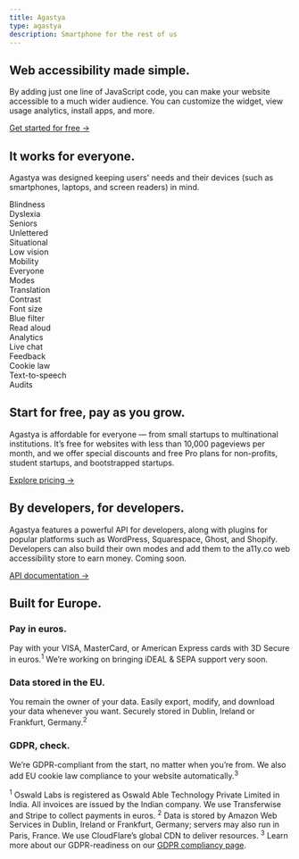 ```yaml
---
title: Agastya
type: agastya
description: Smartphone for the rest of us
---
```


<section class="hero">
	<div class="container">
		<div class="row">
			<div class="col-md-6">
				<h1>Web accessibility made simple.</h1>
				<p class="intro-para">By adding just one line of JavaScript code, you can make your website accessible to a much wider audience. You can customize the widget, view usage analytics, install apps, and more.</p>
				<div>
					<a href="/platform/agastya/features" class="btn btn-warning">Get started for free &rarr;</a>
				</div>
			</div>
			<div class="col-md-6">
				<img class="hero-image" style="filter: drop-shadow(0 10px 10px rgba(0, 0, 0, 0.2)" alt="" src="https://res.cloudinary.com/anand-chowdhary/image/upload/v1543411572/oswald-labs/agatsya/agastya-custom.png">
			</div>
		</div>
	</div>
</section>
<section>
	<div class="container">
		<div class="row">
			<div class="col-md-6">
				<h2>It works for everyone.</h2>
				<p>Agastya was designed keeping users' needs and their devices (such as smartphones, laptops, and screen readers) in mind.</p>
				<div class="row text-center justify-content-center mt-5">
					<div class="col-md">
						<i class="fas fa-blind fa-2x text-muted mb-3"></i>
						<div>Blindness</div>
					</div>
					<div class="col-md">
						<i class="fas fa-book-open fa-2x text-muted mb-3"></i>
						<div>Dyslexia</div>
					</div>
					<div class="col-md">
						<i class="fas fa-hand-holding-heart fa-2x text-muted mb-3"></i>
						<div>Seniors</div>
					</div>
					<div class="col-md">
						<i class="fas fa-atlas fa-2x text-muted mb-3"></i>
						<div>Unlettered</div>
					</div>
				</div>
				<div class="row text-center justify-content-center mt-5">
					<div class="col-md">
						<i class="fas fa-user-injured fa-2x text-muted mb-3"></i>
						<div>Situational</div>
					</div>
					<div class="col-md">
						<i class="fas fa-low-vision fa-2x text-muted mb-3"></i>
						<div>Low vision</div>
					</div>
					<div class="col-md">
						<i class="fas fa-wheelchair fa-2x text-muted mb-3"></i>
						<div>Mobility</div>
					</div>
					<div class="col-md">
						<i class="fas fa-users fa-2x text-muted mb-3"></i>
						<div>Everyone</div>
					</div>
				</div>
			</div>
		</div>
		<div class="row mt-5">
			<div class="col-md-6">
				<div class="row text-center justify-content-center mt-5">
					<div class="col-md">
						<i class="fas fa-blind fa-2x text-muted mb-3"></i>
						<div>Modes</div>
					</div>
					<div class="col-md">
						<i class="fas fa-book-open fa-2x text-muted mb-3"></i>
						<div>Translation</div>
					</div>
					<div class="col-md">
						<i class="fas fa-hand-holding-heart fa-2x text-muted mb-3"></i>
						<div>Contrast</div>
					</div>
					<div class="col-md">
						<i class="fas fa-atlas fa-2x text-muted mb-3"></i>
						<div>Font size</div>
					</div>
				</div>
				<div class="row text-center justify-content-center mt-5">
					<div class="col-md">
						<i class="fas fa-user-injured fa-2x text-muted mb-3"></i>
						<div>Blue filter</div>
					</div>
					<div class="col-md">
						<i class="fas fa-low-vision fa-2x text-muted mb-3"></i>
						<div>Read aloud</div>
					</div>
					<div class="col-md">
						<i class="fas fa-wheelchair fa-2x text-muted mb-3"></i>
						<div>Analytics</div>
					</div>
					<div class="col-md">
						<i class="fas fa-users fa-2x text-muted mb-3"></i>
						<div>Live chat</div>
					</div>
				</div>
			</div>
			<div class="col-md-6">
				<div class="row text-center justify-content-center mt-5">
					<div class="col-md">
						<i class="fas fa-blind fa-2x text-muted mb-3"></i>
						<div>Feedback</div>
					</div>
					<div class="col-md">
						<i class="fas fa-book-open fa-2x text-muted mb-3"></i>
						<div>Cookie law</div>
					</div>
					<div class="col-md">
						<i class="fas fa-hand-holding-heart fa-2x text-muted mb-3"></i>
						<div>Text-to-speech</div>
					</div>
					<div class="col-md">
						<i class="fas fa-atlas fa-2x text-muted mb-3"></i>
						<div>Audits</div>
					</div>
				</div>
			</div>
		</div>
	</div>
</section>
<section class="bg-light-1">
	<div class="container">
		<div class="row">
			<div class="col-md-6 pr-5">
				<i class="fas fa-credit-card fa-2x mb-1 o-6"></i>
				<h2 class="mt-4 mb-4">Start for free, pay as you grow.</h2>
				<p>Agastya is affordable for everyone — from small startups to multinational institutions. It’s free for websites with less than 10,000 pageviews per month, and we offer special discounts and free Pro plans for non-profits, student startups, and bootstrapped startups.</p>
				<div>
					<a href="/platform/agastya/pricing" class="btn btn-warning">Explore pricing &rarr;</a>
				</div>
			</div>
			<div class="col-md-6 pl-5">
				<i class="fas fa-code fa-2x mb-1 o-6"></i>
				<h2 class="mt-4 mb-4">By developers, for developers.</h2>
				<p>Agastya features a powerful API for developers, along with plugins for popular platforms such as WordPress, Squarespace, Ghost, and Shopify. Developers can also build their own modes and add them to the a11y.co web accessibility store to earn money. Coming soon.</p>
				<div>
					<a href="/platform/agastya/pricing" class="btn btn-warning">API documentation &rarr;</a>
				</div>
			</div>
		</div>
	</div>
</section>
<section class="">
	<div class="container">
		<h2 class="text-center mb-5">Built for Europe.</h2>
		<div class="row">
			<div class="col-md">
				<i class="fas fa-euro-sign fa-2x o-6"></i>
				<h3 class="mt-4 mb-3">Pay in euros.</h3>
				<p>Pay with your VISA, MasterCard, or American Express cards with 3D Secure in euros.<sup>1</sup> We’re working on bringing iDEAL & SEPA support very soon.</p>
			</div>
			<div class="col-md">
				<i class="fas fa-database fa-2x o-6"></i>
				<h3 class="mt-4 mb-3">Data stored in the EU.</h3>
				<p>You remain the owner of your data. Easily export, modify, and download your data whenever you want. Securely stored in Dublin, Ireland or Frankfurt, Germany.<sup>2</sup></p>
			</div>
			<div class="col-md">
				<i class="fas fa-envelope-open fa-2x o-6"></i>
				<h3 class="mt-4 mb-3">GDPR, check.</h3>
				<p>We’re GDPR-compliant from the start, no matter when you’re from. We also add EU cookie law compliance to your website automatically.<sup>3</sup></p>
			</div>
		</div>
		<p class="small mt-5">
			<sup>1</sup> Oswald Labs is registered as Oswald Able Technology Private Limited in India. All invoices are issued by the Indian company. We use Transferwise and Stripe to collect payments in euros. <sup>2</sup> Data is stored by Amazon Web Services in Dublin, Ireland or Frankfurt, Germany; servers may also run in Paris, France. We use CloudFlare’s global CDN to deliver resources. <sup>3</sup> Learn more about our GDPR-readiness on our <a href="#">GDPR compliancy page</a>.
		</p>
	</div>
</section>